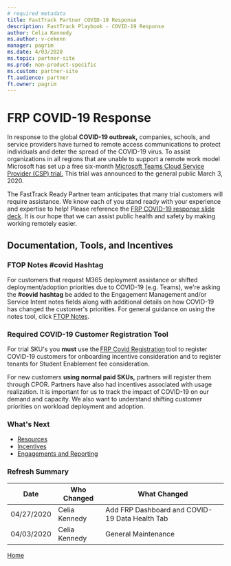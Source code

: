 ```yaml
---  
# required metadata  
title: FastTrack Partner COVID-19 Response  
description: FastTrack Playbook - COVID-19 Response
author: Celia Kennedy
ms.author: v-cekenn
manager: pagrim
ms.date: 4/03/2020  
ms.topic: partner-site
ms.prod: non-product-specific  
ms.custom: partner-site
ft.audience: partner
ft.owner: pagrim
---
```


# FRP COVID-19 Response

In response to the global **COVID-19 outbreak,** companies, schools, and service providers have turned to remote access communications to protect individuals and deter the spread of the COVID-19 virus. To assist organizations in all regions that are unable to support a remote work model Microsoft has set up a free six-month [Microsoft Teams Cloud Service Provider (CSP) trial.](https://www.microsoft.com/microsoft-365/partners/news/article/acquire-new-and-upsell-current-customers-with-new-microsoft-teams-trial) This trial was announced to the general public March 3, 2020.

The FastTrack Ready Partner team anticipates that many trial customers will require assistance. We know each of you stand ready with your experience and expertise to help! Please reference the [FRP COVID-19 response slide deck](https://www.yammer.com/office365partners/#/files/464469098496). It is our hope that we can assist public health and safety by making working remotely easier.

## Documentation, Tools, and Incentives

### FTOP Notes #covid Hashtag

For customers that request M365 deployment assistance or shifted deployment/adoption priorities due to COVID-19 (e.g. Teams), we're asking the **#covid hashtag** be added to the Engagement Management and/or Service Intent notes fields along with additional details on how COVID-19 has changed the customer's priorities. For general guidance on using the notes tool, click [FTOP Notes](https://partner-docs.microsoft.com/partner-site/fasttrack-playbook/english-playbook/guidance-ftop-notes-guidance-partner.html).

### Required COVID-19 Customer Registration Tool  

For trial SKU's you **must** use the [FRP Covid Registration](https://aka.ms/FRPCovidRegistration) tool to register COVID-19 customers for onboarding incentive consideration and to register tenants for Student Enablement fee consideration.

For new customers **using normal paid SKUs,** partners will register them through CPOR. Partners have also had incentives associated with usage realization. It is important for us to track the impact of COVID-19 on our demand and capacity. We also want to understand shifting customer priorities on workload deployment and adoption.

### What's Next

- [Resources](covid-19-response/covid-19-resources.md) 
- [Incentives](covid-19-response/covid-19-incentives.md)
- [Engagements and Reporting](covid-19-response/covid-19-engagements.md)

### Refresh Summary

|Date|Who Changed|What Changed|
|---------|---------------|----------------------------|
|04/27/2020| Celia Kennedy|  Add FRP Dashboard and COVID-19 Data Health Tab|
|04/03/2020| Celia Kennedy|  General Maintenance|

[Home](http://partner-docs.microsoft.com)